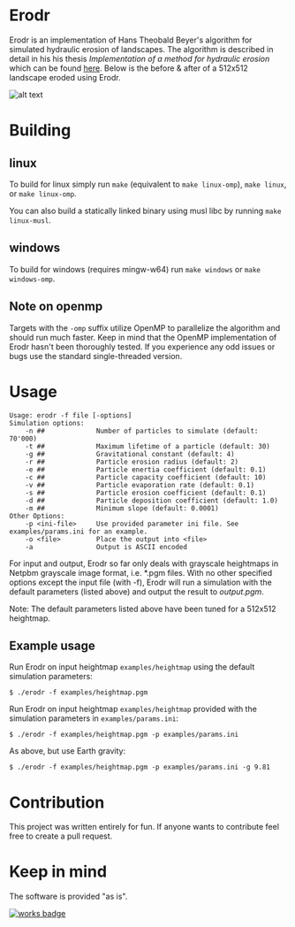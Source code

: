 # Erodr
Erodr is an implementation of Hans Theobald Beyer's algorithm for simulated hydraulic erosion of landscapes. The algorithm is described in detail in his his thesis *Implementation of a method for hydraulic erosion* which can be found [here](https://ardordeosis.github.io/implementation-of-a-method-for-hydraulic-erosion/thesis-beyer.pdf). Below is the before & after of a 512x512 landscape eroded using Erodr.

![alt text](https://i.gyazo.com/c1b0deb140a5d156bddc0780979f32cd.png)

# Building

## linux
To build for linux simply run `make` (equivalent to `make linux-omp`), `make linux`, or `make linux-omp`.

You can also build a statically linked binary using musl libc by running `make linux-musl`.

## windows
To build for windows (requires mingw-w64) run `make windows` or `make windows-omp`. 

## Note on openmp
Targets with the `-omp` suffix utilize OpenMP to parallelize the algorithm and should run much faster. Keep in mind that the OpenMP implementation of Erodr hasn't been thoroughly tested. If you experience any odd issues or bugs use the standard single-threaded version.

# Usage
```
Usage: erodr -f file [-options]
Simulation options:
    -n ##             Number of particles to simulate (default: 70'000)
    -t ##             Maximum lifetime of a particle (default: 30)
    -g ##             Gravitational constant (default: 4)
    -r ##             Particle erosion radius (default: 2)
    -e ##             Particle enertia coefficient (default: 0.1)
    -c ##             Particle capacity coefficient (default: 10)
    -v ##             Particle evaporation rate (default: 0.1)
    -s ##             Particle erosion coefficient (default: 0.1)
    -d ##             Particle deposition coefficient (default: 1.0)
    -m ##             Minimum slope (default: 0.0001)
Other Options:
    -p <ini-file>     Use provided parameter ini file. See examples/params.ini for an example.
    -o <file>         Place the output into <file>
    -a                Output is ASCII encoded
```

For input and output, Erodr so far only deals with grayscale heightmaps in Netpbm grayscale image format, i.e. \*.pgm files. With no other specified options except the input file (with -f), Erodr will run a simulation with the default parameters (listed above) and output the result to *output.pgm*.

Note: The default parameters listed above have been tuned for a 512x512 heightmap.

## Example usage
Run Erodr on input heightmap `examples/heightmap` using the default simulation parameters:
```
$ ./erodr -f examples/heightmap.pgm
```

Run Erodr on input heightmap `examples/heightmap` provided with the simulation parameters in `examples/params.ini`:
```
$ ./erodr -f examples/heightmap.pgm -p examples/params.ini
```

As above, but use Earth gravity:
```
$ ./erodr -f examples/heightmap.pgm -p examples/params.ini -g 9.81
```

# Contribution
This project was written entirely for fun. If anyone wants to contribute feel free to create a pull request.

# Keep in mind
The software is provided "as is".

[![works badge](https://cdn.jsdelivr.net/gh/nikku/works-on-my-machine@v0.2.0/badge.svg)](https://github.com/nikku/works-on-my-machine)
